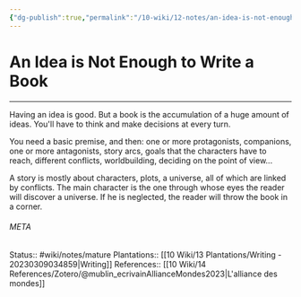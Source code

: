 ```yaml
---
{"dg-publish":true,"permalink":"/10-wiki/12-notes/an-idea-is-not-enough-to-write-a-book-20230309040400/"}
---
```


# An Idea is Not Enough to Write a Book
---
Having an idea is good. But a book is the accumulation of a huge amount of ideas. You'll have to think and make decisions at every turn.

You need a basic premise, and then: one or more protagonists, companions, one or more antagonists, story arcs, goals that the characters have to reach, different conflicts, worldbuilding, deciding on the point of view...

A story is mostly about characters, plots, a universe, all of which are linked by conflicts. The main character is the one through whose eyes the reader will discover a universe. If he is neglected, the reader will throw the book in a corner.



###### META
Status:: #wiki/notes/mature 
Plantations:: [[10 Wiki/13 Plantations/Writing - 20230309034859\|Writing]]
References:: [[10 Wiki/14 References/Zotero/@mublin_ecrivainAllianceMondes2023\|L'alliance des mondes]]

